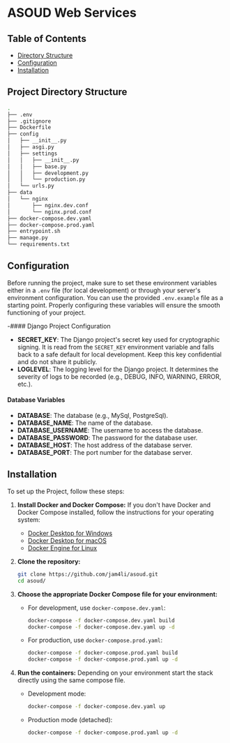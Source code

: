# ASOUD Web Services

## Table of Contents

- [Directory Structure](#directory-structure)
- [Configuration](#configuration)
- [Installation](#installation)


## Project Directory Structure
```bash
.
├── .env
├── .gitignore
├── Dockerfile
├── config
│   ├── __init__.py
│   ├── asgi.py
│   ├── settings
│   │   ├── __init__.py
│   │   ├── base.py
│   │   ├── development.py
│   │   └── production.py
│   └── urls.py
├── data
│   └── nginx
│       ├── nginx.dev.conf
│       └── nginx.prod.conf
├── docker-compose.dev.yaml
├── docker-compose.prod.yaml
├── entrypoint.sh
├── manage.py
└── requirements.txt
```

## Configuration
Before running the project, make sure to set these environment variables either in a `.env` file (for local development) or through your server's environment configuration. You can use the provided `.env.example` file as a starting point. Properly configuring these variables will ensure the smooth functioning of your project.

-#### Django Project Configuration
- **SECRET_KEY**: The Django project's secret key used for cryptographic signing. It is read from the `SECRET_KEY` environment variable and falls back to a safe default for local development. Keep this key confidential and do not share it publicly.
- **LOGLEVEL**: The logging level for the Django project. It determines the severity of logs to be recorded (e.g., DEBUG, INFO, WARNING, ERROR, etc.).

#### Database Variables

- **DATABASE**: The database (e.g., MySql, PostgreSql).
- **DATABASE_NAME**: The name of the database.
- **DATABASE_USERNAME**: The username to access the database.
- **DATABASE_PASSWORD**: The password for the database user.
- **DATABASE_HOST**: The host address of the database server.
- **DATABASE_PORT**: The port number for the database server.

## Installation
To set up the Project, follow these steps:

1. **Install Docker and Docker Compose:** If you don't have Docker and Docker Compose installed, follow the instructions for your operating system:
    - [Docker Desktop for Windows](https://docs.docker.com/desktop/windows/install/)
    - [Docker Desktop for macOS](https://docs.docker.com/desktop/mac/install/)
    - [Docker Engine for Linux](https://docs.docker.com/engine/install/)

2. **Clone the repository:**
    ```bash
    git clone https://github.com/jam4li/asoud.git
    cd asoud/
    ```

3. **Choose the appropriate Docker Compose file for your environment:**
    * For development, use `docker-compose.dev.yaml`:
        ```bash
        docker-compose -f docker-compose.dev.yaml build
        docker-compose -f docker-compose.dev.yaml up -d
        ```

    * For production, use `docker-compose.prod.yaml`:
        ```bash
        docker-compose -f docker-compose.prod.yaml build
        docker-compose -f docker-compose.prod.yaml up -d
        ```

4. **Run the containers:** Depending on your environment start the stack
   directly using the same compose file.

    * Development mode:
        ```bash
        docker-compose -f docker-compose.dev.yaml up
        ```

    * Production mode (detached):
        ```bash
        docker-compose -f docker-compose.prod.yaml up -d
        ```
